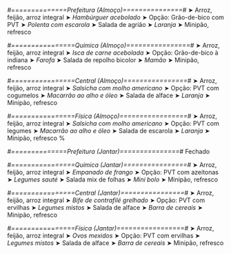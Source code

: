 
*#==============Prefeitura (Almoço)===============#*
➤ Arroz, feijão, arroz integral
➤ *Hambúrguer acebolado*
➤ Opção: Grão-de-bico com PVT
➤ *Polenta com escarola*
➤ Salada de agrião
➤ *Laranja*
➤ Minipão, refresco

*#================Química (Almoço)================#*
➤ Arroz, feijão, arroz integral
➤ *Isca de carne acebolada*
➤ Opção: Grão-de-bico à indiana
➤ *Farofa*
➤ Salada de repolho bicolor
➤ *Mamão*
➤ Minipão, refresco

*#================Central (Almoço)================#*
➤ Arroz, feijão, arroz integral
➤ *Salsicha com molho americano*
➤ Opção: PVT com cogumelos
➤ *Macarrão ao alho e óleo*
➤ Salada de alface
➤ *Laranja*
➤ Minipão, refresco

*#================Física (Almoço)=================#*
➤ Arroz, feijão, arroz integral
➤ *Salsicha com molho americano*
➤ Opção: PVT com legumes
➤ *Macarrão ao alho e óleo*
➤ Salada de escarola
➤ *Laranja*
➤ Minipão, refresco
%

*#==============Prefeitura (Jantar)===============#*
Fechado

*#================Química (Jantar)================#*
➤ Arroz, feijão, arroz integral
➤ *Empanado de frango*
➤ Opção: PVT com azeitonas 
➤ *Legumes sauté*
➤ Salada mix de folhas 
➤ *Mini bolo*
➤ Minipão, refresco

*#================Central (Jantar)================#*
➤ Arroz, feijão, arroz integral
➤ *Bife de contrafilé grelhado*
➤ Opção: PVT com ervilhas
➤ *Legumes mistos*
➤ Salada de alface
➤ *Barra de cereais*
➤ Minipão, refresco

*#================Física (Jantar)=================#*
➤ Arroz, feijão, arroz integral
➤ *Ovos mexidos*
➤ Opção: PVT com ervilhas
➤ *Legumes mistos*
➤ Salada de alface
➤ *Barra de cereais*
➤ Minipão, refresco
